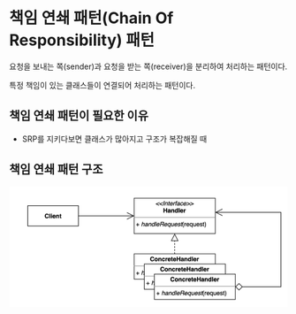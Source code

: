 # 책임 연쇄 패턴(Chain Of Responsibility) 패턴
요청을 보내는 쪽(sender)과 요청을 받는 쪽(receiver)을 분리하여 처리하는 패턴이다.

특정 책임이 있는 클래스들이 연결되어 처리하는 패턴이다.

## 책임 연쇄 패턴이 필요한 이유
- SRP를 지키다보면 클래스가 많아지고 구조가 복잡해질 때

## 책임 연쇄 패턴 구조
![ChainOfResponsibility.png](ChainOfResponsibility.png)